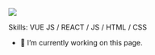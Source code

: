 ![](https://img.freepik.com/free-vector/speed-lights-background_23-2148609119.jpg?size=626&ext=jpg)


Skills: VUE JS / REACT / JS / HTML / CSS

- 🔭 I’m currently working on this page. 




